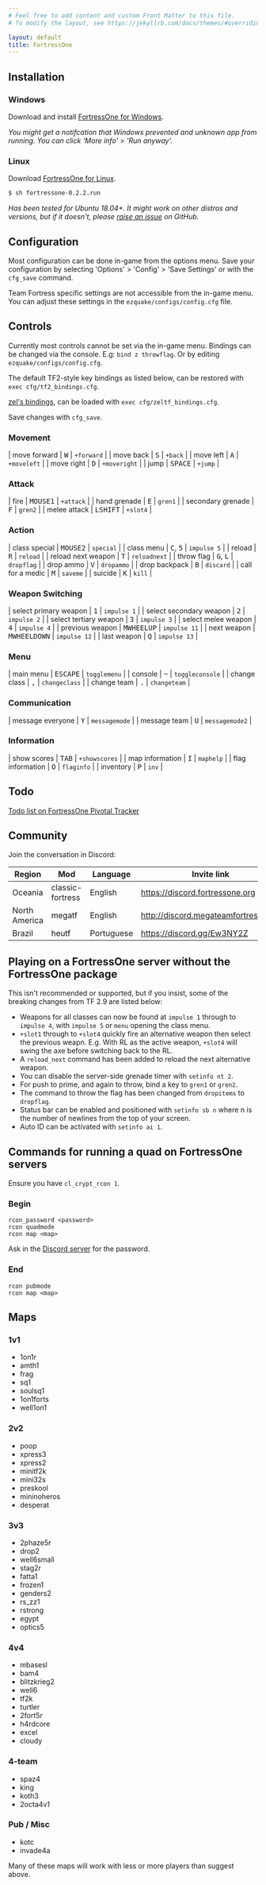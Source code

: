 ```yaml
---
# Feel free to add content and custom Front Matter to this file.
# To modify the layout, see https://jekyllrb.com/docs/themes/#overriding-theme-defaults

layout: default
title: FortressOne
---
```



## Installation

### Windows

Download and install [FortressOne for Windows](https://github.com/FortressOne/fortress-one-installer/releases/latest).

_You might get a notifcation that Windows prevented and unknown app from
running. You can click 'More info' > 'Run anyway'._


### Linux

Download [FortressOne for Linux](https://github.com/FortressOne/linux-installer/releases/latest).

```bash
$ sh fortressone-0.2.2.run
```

_Has been tested for Ubuntu 18.04+. It might work on other distros and versions,
but if it doesn't, please
[raise an issue](https://github.com/FortressOne/linux-installer/issues/new)
on GitHub._


## Configuration

Most configuration can be done in-game from the options menu. Save your
configuration by selecting 'Options' > 'Config' > 'Save Settings' or with the
`cfg_save` command.

Team Fortress specific settings are not accessible from the in-game menu. You
can adjust these settings in the `ezquake/configs/config.cfg` file.


## Controls

Currently most controls cannot be set via the in-game menu. Bindings can be
changed via the console. E.g: `bind z throwflag`. Or by editing
`ezquake/configs/config.cfg`.

The default TF2-style key bindings as listed below, can be restored with `exec
cfg/tf2_bindings.cfg`.

[zel's bindings](zels_bindings.md), can be loaded with `exec cfg/zeltf_bindings.cfg`.

Save changes with `cfg_save`.

### Movement

| move forward | <kbd>W</kbd>     | `+forward`   |
| move back    | <kbd>S</kbd>     | `+back`      |
| move left    | <kbd>A</kbd>     | `+moveleft`  |
| move right   | <kbd>D</kbd>     | `+moveright` |
| jump         | <kbd>SPACE</kbd> | `+jump`      |


### Attack

| fire              | <kbd>MOUSE1</kbd> | `+attack` |
| hand grenade      | <kbd>E</kbd>      | `gren1`   |
| secondary grenade | <kbd>F</kbd>      | `gren2`   |
| melee attack      | <kbd>LSHIFT</kbd> | `+slot4`  |


### Action

| class special      | <kbd>MOUSE2</kbd>          | `special`    |
| class menu         | <kbd>C</kbd>, <kbd>5</kbd> | `impulse 5`  |
| reload             | <kbd>R</kbd>               | `reload`     |
| reload next weapon | <kbd>T</kbd>               | `reloadnext` |
| throw flag         | <kbd>G</kbd>, <kbd>L</kbd> | `dropflag`   |
| drop ammo          | <kbd>V</kbd>               | `dropammo`   |
| drop backpack      | <kbd>B</kbd>               | `discard`    |
| call for a medic   | <kbd>M</kbd>               | `saveme`     |
| suicide            | <kbd>K</kbd>               | `kill`       |


### Weapon Switching

| select primary weapon   | <kbd>1</kbd>          | `impulse 1`  |
| select secondary weapon | <kbd>2</kbd>          | `impulse 2`  |
| select tertiary weapon  | <kbd>3</kbd>          | `impulse 3`  |
| select melee weapon     | <kbd>4</kbd>          | `impulse 4`  |
| previous weapon         | <kbd>MWHEELUP</kbd>   | `impulse 11` |
| next weapon             | <kbd>MWHEELDOWN</kbd> | `impulse 12` |
| last weapon             | <kbd>Q</kbd>          | `impulse 13` |


### Menu

| main menu    | <kbd>ESCAPE</kbd> | `togglemenu`    |
| console      | <kbd>~</kbd>      | `toggleconsole` |
| change class | <kbd>,</kbd>      | `changeclass`   |
| change team  | <kbd>.</kbd>      | `changeteam`    |


### Communication

| message everyone | <kbd>Y</kbd> | `messagemode`  |
| message team     | <kbd>U</kbd> | `messagemode2` |


### Information

| show scores      | <kbd>TAB</kbd> | `+showscores` |
| map information  | <kbd>I</kbd>   | `maphelp`     |
| flag information | <kbd>O</kbd>   | `flaginfo`    |
| inventory        | <kbd>P</kbd>   | `inv`         |


## Todo

[Todo list on FortressOne Pivotal Tracker](https://www.pivotaltracker.com/n/projects/2176336)


## Community

Join the conversation in Discord:

| Region        | Mod              | Language   | Invite link                            |
|---------------|------------------|------------|----------------------------------------|
| Oceania       | classic-fortress | English    | <https://discord.fortressone.org>      |
| North America | megatf           | English    | <http://discord.megateamfortress.com> |
| Brazil        | heutf            | Portuguese | <https://discord.gg/Ew3NY2Z>           |


## Playing on a FortressOne server without the FortressOne package

This isn't recommended or supported, but if you insist, some of the breaking
changes from TF 2.9 are listed below:

* Weapons for all classes can now be found at `impulse 1` through to `impulse
  4`, with `impulse 5` or `menu` opening the class menu.
* `+slot1` through to `+slot4` quickly fire an alternative weapon then select
  the previous weapn. E.g. With RL as the active weapon, `+slot4` will swing
  the axe before switching back to the RL.
* A `reload_next` command has been added to reload the next alternative weapon.
* You can disable the server-side grenade timer with `setinfo nt 2`.
* For push to prime, and again to throw, bind a key to `gren1` or `gren2`.
* The command to throw the flag has been changed from `dropitems` to
  `dropflag`.
* Status bar can be enabled and positioned with `setinfo sb n` where n is the
  number of newlines from the top of your screen.
* Auto ID can be activated with `setinfo ai 1`.


## Commands for running a quad on FortressOne servers

Ensure you have `cl_crypt_rcon 1`.

### Begin

```
rcon_password <password>
rcon quadmode
rcon map <map>
```

Ask in the [Discord server](https://discord.fortressone.org) for the password.


### End

```
rcon pubmode
rcon map <map>
```


## Maps


### 1v1

- 1on1r
- amth1
- frag
- sq1
- soulsq1
- 1on1forts
- well1on1


### 2v2

- poop
- xpress3
- xpress2
- minitf2k
- mini32s
- preskool
- mininoheros
- desperat


### 3v3

- 2phaze5r
- drop2
- well6small
- stag2r
- fatta1
- frozen1
- genders2
- rs_zz1
- rstrong
- egypt
- optics5


### 4v4

- mbasesl
- bam4
- blitzkrieg2
- well6
- tf2k
- turtler
- 2fort5r
- h4rdcore
- excel
- cloudy


### 4-team

- spaz4
- king
- koth3
- 2octa4v1


### Pub / Misc

- kotc
- invade4a


Many of these maps will work with less or more players than suggest above.
